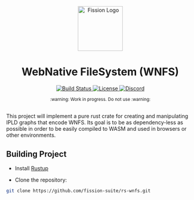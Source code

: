 <div align="center">
  <a href="https://github.com/fission-suite" target="_blank">
    <img src="https://raw.githubusercontent.com/fission-suite/rs-wnfs/main/assets/logo.svg" alt="Fission Logo" width="120" height="120"></img>
  </a>

  <h1 align="center">WebNative FileSystem (WNFS)</h1>

  <p>
    <!-- <a href="https://crates.io/crates/rs-wnfs">
      <img src="https://img.shields.io/crates/v/rs-wnfs?label=crates" alt="Concurrency Docs">
    </a> -->
    <!-- <a href="https://codecov.io/gh/fission-suite/rs-wnfs">
      <img src="https://codecov.io/gh/fission-suite/rs-wnfs/branch/main/graph/badge.svg?token=95YHXFMFF4" alt="Code Coverage"/>
    </a> -->
    <a href="https://github.com/fission-suite/rs-wnfs/actions?query=">
      <img src="https://github.com/fission-suite/rs-wnfs/actions/workflows/checks.yaml/badge.svg" alt="Build Status">
    </a>
    <a href="https://github.com/fission-suite/rs-wnfs/blob/main/LICENSE">
      <img src="https://img.shields.io/badge/License-Apache%202.0-blue.svg" alt="License">
    </a>
    <!-- <a href="https://docs.rs/fission-suite/rs-wnfs">
      <img src="https://img.shields.io/static/v1?label=Docs&message=docs.rs&color=blue" alt="Concurrency Docs">
    </a> -->
    <a href="https://discord.gg/zAQBDEq">
      <img src="https://img.shields.io/static/v1?label=Discord&message=join%20us!&color=mediumslateblue" alt="Discord">
    </a>
  </p>
</div>

<div align="center"><sub>:warning: Work in progress. Do not use :warning:</sub></div>

##

This project will implement a pure rust crate for creating and manipulating IPLD graphs that encode WNFS.
Its goal is to be as dependency-less as possible in order to be easily compiled to WASM and used in browsers or other environments.

##

## Building Project

- Install [Rustup](https://www.rust-lang.org/tools/install)

- Clone the repository:

```bash
git clone https://github.com/fission-suite/rs-wnfs.git
```

